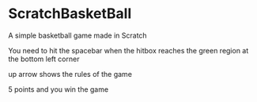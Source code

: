 # ScratchBasketBall
A simple basketball game made in Scratch

You need to hit the spacebar when the hitbox reaches the green region at the bottom left corner


up arrow shows the rules of the game


5 points and you win the game
